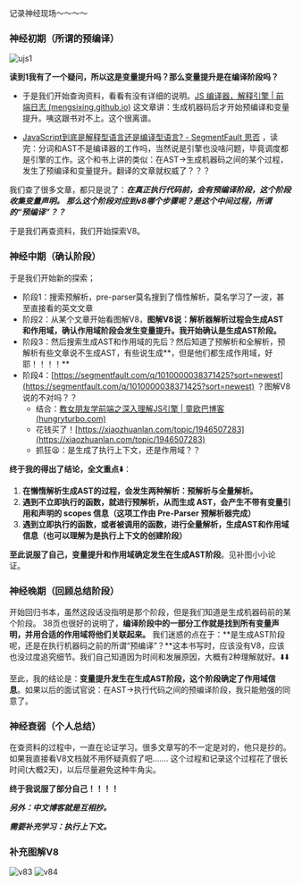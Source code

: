 记录神经现场～～～～
### 神经初期（所谓的预编译）
![ujs1](~@imgs/unjs1.png)

**读到1我有了一个疑问，所以这是变量提升吗？那么变量提升是在编译阶段吗？**

- 于是我们开始查询资料，看看有没有详细的说明。[JS 编译器，解释引擎 | 前端日志 (mengsixing.github.io)](https://mengsixing.github.io/blog/js-principle.html#%E7%BC%96%E8%AF%91%E8%BF%87%E7%A8%8B) 这文章讲：生成机器码后才开始预编译和变量提升。咦这跟书对不上。这个很离谱。

- [JavaScript到底是解释型语言还是编译型语言? - SegmentFault 思否](https://segmentfault.com/a/1190000013126460) ，读完：分词和AST不是编译器的工作吗，当然说是引擎也没啥问题，毕竟调度都是引擎的工作。这个和书上讲的类似：在AST->生成机器码之间的某个过程，发生了预编译和变量提升。翻译的文章就权威了？？？

我们查了很多文章，都只是说了：_**在真正执行代码****前****，会有预编译阶段，这个阶段收集变量声明。**_
_**那么这个阶段对应到v8哪个步骤呢？是这个中间过程，所谓的“预编译”？？**_

于是我们再查资料，我们开始探索V8。




### 神经中期（确认阶段）

于是我们开始新的探索；

- 阶段1：搜索预解析，pre-parser莫名搜到了惰性解析，莫名学习了一波，甚至直接看的英文文章
- 阶段2：从某个文章开始看图解V8，**图解V8说：解析器解析过程会生成AST和作用域，确认作用域阶段会发生变量提升。我开始确认是生成AST阶段。**
- 阶段3：然后搜索生成AST和作用域的先后？然后知道了预解析和全解析，预解析有些文章说不生成AST，有些说生成**，但是他们都生成作用域，好耶！！！！**
- 阶段4：[https://segmentfault.com/q/1010000038371425?sort=newest](https://segmentfault.com/q/1010000038371425?sort=newest) ？图解V8说的不对吗？？
   - 结合：[教女朋友学前端之深入理解JS引擎 | 童欧巴博客 (hungryturbo.com)](https://hungryturbo.com/pages/fa7f62/#%E8%A7%A3%E6%9E%90%E5%99%A8-parser) 
   - 花钱买了！[https://xiaozhuanlan.com/topic/1946507283](https://xiaozhuanlan.com/topic/1946507283) 
   - 抓狂😫：是生成了执行上下文，还是作用域？？ 

**终于我的得出了结论，全文重点⬇️**：

1. **在懒惰解析生成AST的过程，会发生两种解析：预解析与全量解析。**
1. **遇到不立即执行的函数，就进行预解析，从而生成 AST，会产生不带有变量引用和声明的 scopes 信息（这项工作由 Pre-Parser 预解析器完成）**
1. **遇到立即执行的函数，或者被调用的函数，进行全量解析，生成AST和作用域信息（也可以理解为是执行上下文的创建阶段）**

**至此说服了自己，变量提升和作用域确定发生在生成AST阶段**。见补图小小论证。




### 神经晚期（回顾总结阶段）

开始回归书本，虽然这段话没指明是那个阶段，但是我们知道是生成机器码前的某个阶段。
38页也很好的说明了，**编译阶段中的一部分工作就是找到所有变量声明，并用合适的作用域将他们关联起来。**
我们迷惑的点在于：**是生成AST阶段呢，还是在执行机器码之前的所谓“预编译”？**这本书写时，应该没有V8，应该也没过度追究细节。我们自己知道因为时间和发展原因，大概有2种理解就好。⬇️⬇️

至此，我的结论是：**变量提升发生在生成AST阶段，这个阶段确定了作用域信息**。如果以后的面试官说：在AST->执行代码之间的预编译阶段，我只能勉强的同意了。




### 神经衰弱（个人总结）

在查资料的过程中，一直在论证学习。很多文章写的不一定是对的，他只是抄的。如果我直接看V8文档就不用怀疑真假了吧.......
这个过程和记录这个过程花了很长时间(大概2天)，以后尽量避免这种牛角尖。


**终于我说服了部分自己！！！！**

**_另外：中文博客就是互相抄。_**

**_需要补充学习：执行上下文。_**

### 补充图解V8
![v83](~@imgs/v83.png)
![v84](~@imgs/v84.jpeg)
